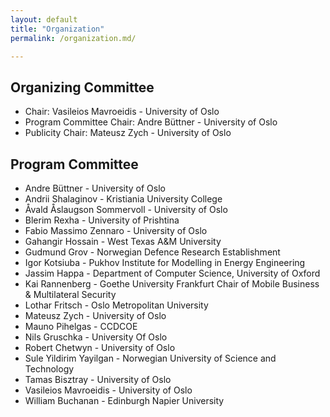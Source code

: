```yaml
---
layout: default
title: "Organization"
permalink: /organization.md/

---
```



## Organizing Committee

* Chair: Vasileios Mavroeidis - University of Oslo
* Program Committee Chair: Andre Büttner -	University of Oslo
* Publicity Chair: Mateusz Zych - University of Oslo


## Program Committee

* Andre Büttner -	University of Oslo
* Andrii Shalaginov -	Kristiania University College
* Åvald Åslaugson Sommervoll - University of Oslo
* Blerim Rexha - University of Prishtina
* Fabio Massimo Zennaro -	University of Oslo
* Gahangir Hossain - West Texas A&M University
* Gudmund Grov - Norwegian Defence Research Establishment
* Igor Kotsiuba - Pukhov Institute for Modelling in Energy Engineering
* Jassim Happa - Department of Computer Science, University of Oxford
* Kai Rannenberg - Goethe University Frankfurt Chair of Mobile Business & Multilateral Security
* Lothar Fritsch - Oslo Metropolitan University
* Mateusz Zych - University of Oslo
* Mauno Pihelgas - CCDCOE
* Nils Gruschka - University Of Oslo
* Robert Chetwyn - University of Oslo
* Sule Yildirim Yayilgan - Norwegian University of Science and Technology
* Tamas Bisztray - University of Oslo
* Vasileios Mavroeidis - University of Oslo
* William Buchanan - Edinburgh Napier University
